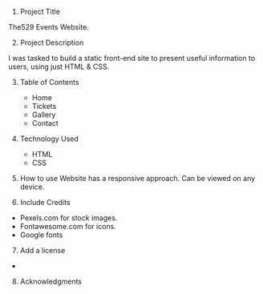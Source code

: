 1. Project Title

The529 Events Website.

2. Project Description

I was tasked to build a static front-end site to present useful information to users, using just HTML & CSS.

3. Table of Contents

   - Home
   - Tickets
   - Gallery
   - Contact

4. Technology Used

   - HTML
   - CSS

5. How to use
   Website has a responsive approach. Can be viewed on any device.

6. Include Credits

- Pexels.com for stock images.
- Fontawesome.com for icons.
- Google fonts

7. Add a license

-

8. Acknowledgments
